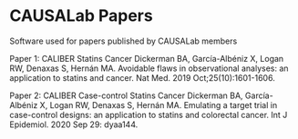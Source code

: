 # CAUSALab Papers
Software used for papers published by CAUSALab members

Paper 1: CALIBER Statins Cancer
Dickerman BA, García-Albéniz X, Logan RW, Denaxas S, Hernán MA. Avoidable flaws in observational analyses: an application to statins and cancer. Nat Med. 2019 Oct;25(10):1601-1606. 



Paper 2: CALIBER Case-control Statins Cancer
Dickerman BA, García-Albéniz X, Logan RW, Denaxas S, Hernán MA. Emulating a target trial in case-control designs: an application to statins and colorectal cancer.  Int J Epidemiol. 2020 Sep 29: dyaa144. 



